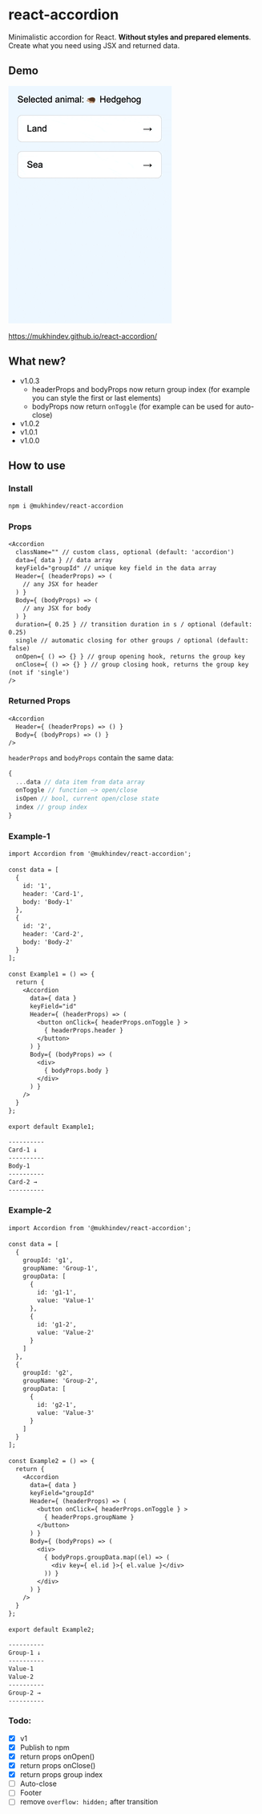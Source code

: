 # react-accordion

Minimalistic accordion for React. **Without styles and prepared elements**. Create what you need using JSX and returned data.

## Demo

![Accordion component for React](doc/assets/demo.gif)

https://mukhindev.github.io/react-accordion/

## What new?

* v1.0.3
  * headerProps and bodyProps now return group index (for example you can style the first or last elements)
  * bodyProps now return `onToggle` (for example can be used for auto-close)
* v1.0.2
* v1.0.1
* v1.0.0

## How to use

### Install

```bash
npm i @mukhindev/react-accordion
```


### Props

```JSX
<Accordion
  className="" // custom class, optional (default: 'accordion')
  data={ data } // data array
  keyField="groupId" // unique key field in the data array
  Header={ (headerProps) => (
    // any JSX for header
  ) }
  Body={ (bodyProps) => (
    // any JSX for body
  ) }
  duration={ 0.25 } // transition duration in s / optional (default: 0.25)
  single // automatic closing for other groups / optional (default: false)
  onOpen={ () => {} } // group opening hook, returns the group key
  onClose={ () => {} } // group closing hook, returns the group key (not if 'single')
/>
```

### Returned Props
```JSX
<Accordion
  Header={ (headerProps) => () }
  Body={ (bodyProps) => () }
/>
```

`headerProps` and `bodyProps` contain the same data:

```javascript
{
  ...data // data item from data array
  onToggle // function —> open/close
  isOpen // bool, сurrent open/close state
  index // group index
}
```


### Example-1

```JSX
import Accordion from '@mukhindev/react-accordion';

const data = [
  {
    id: '1',
    header: 'Card-1',
    body: 'Body-1'
  },
  {
    id: '2',
    header: 'Card-2',
    body: 'Body-2'
  }
];

const Example1 = () => {
  return {
    <Accordion
      data={ data }
      keyField="id"
      Header={ (headerProps) => (
        <button onClick={ headerProps.onToggle } >
          { headerProps.header }
        </button>
      ) }
      Body={ (bodyProps) => (
        <div>
          { bodyProps.body }
        </div>
      ) }
    />
  }
};

export default Example1;
```

```
----------
Card-1 ↓
----------
Body-1 
----------
Card-2 →
----------
```


### Example-2

```JSX
import Accordion from '@mukhindev/react-accordion';

const data = [
  {
    groupId: 'g1',
    groupName: 'Group-1',
    groupData: [
      {
        id: 'g1-1',
        value: 'Value-1'
      },
      {
        id: 'g1-2',
        value: 'Value-2'
      }
    ]
  },
  {
    groupId: 'g2',
    groupName: 'Group-2',
    groupData: [
      {
        id: 'g2-1',
        value: 'Value-3'
      }
    ]
  }
];

const Example2 = () => {
  return {
    <Accordion
      data={ data }
      keyField="groupId"
      Header={ (headerProps) => (
        <button onClick={ headerProps.onToggle } >
          { headerProps.groupName }
        </button>
      ) }
      Body={ (bodyProps) => (
        <div>
          { bodyProps.groupData.map((el) => (
            <div key={ el.id }>{ el.value }</div>
          )) }
        </div>
      ) }
    />
  }
};

export default Example2;
```

```
----------
Group-1 ↓
----------
Value-1 
Value-2
----------
Group-2 →
----------
```

### Todo:

- [x] v1
- [x] Publish to npm
- [x] return props onOpen()
- [x] return props onClose()
- [x] return props group index
- [ ] Auto-close
- [ ] Footer
- [ ] remove `overflow: hidden;` after transition
